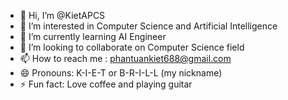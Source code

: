 - 👋 Hi, I’m @KietAPCS
- 👀 I’m interested in Computer Science and Artificial Intelligence
- 🌱 I’m currently learning AI Engineer
- 💞️ I’m looking to collaborate on Computer Science field
- 📫 How to reach me : phantuankiet688@gmail.com
- 😄 Pronouns: K-I-E-T or B-R-I-L-L (my nickname)
- ⚡ Fun fact: Love coffee and playing guitar

<!---
KietAPCS/KietAPCS is a ✨ special ✨ repository because its `README.md` (this file) appears on your GitHub profile.
You can click the Preview link to take a look at your changes.
--->
